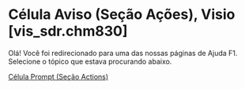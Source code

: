 
# Célula Aviso (Seção Ações), Visio [vis_sdr.chm830]

Olá! Você foi redirecionado para uma das nossas páginas de Ajuda F1. Selecione o tópico que estava procurando abaixo.

[Célula Prompt (Seção Actions)](http://msdn.microsoft.com/library/ce43b4fd-816a-6f2f-2019-42eecf747cdd%28Office.15%29.aspx)
